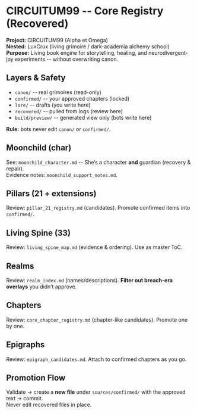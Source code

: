# CIRCUITUM99 -- Core Registry (Recovered)

**Project:** CIRCUITUM99 (Alpha et Omega)  
**Nested:** LuxCrux (living grimoire / dark-academia alchemy school)  
**Purpose:** Living book engine for storytelling, healing, and neurodivergent-joy experiments -- without overwriting canon.

## Layers & Safety
- `canon/` -- real grimoires (read-only)
- `confirmed/` -- your approved chapters (locked)
- `lore/` -- drafts (you write here)
- `recovered/` -- pulled from logs (review here)
- `build/preview/` -- generated view only (bots write here)

**Rule:** bots never edit `canon/` or `confirmed/`.

## Moonchild (char)
See: `moonchild_character.md` -- She’s a character **and** guardian (recovery & repair).  
Evidence notes: `moonchild_support_notes.md`.

## Pillars (21 + extensions)
Review: `pillar_21_registry.md` (candidates). Promote confirmed items into `confirmed/`.

## Living Spine (33)
Review: `living_spine_map.md` (evidence & ordering). Use as master ToC.

## Realms
Review: `realm_index.md` (names/descriptions). **Filter out breach-era overlays** you didn’t approve.

## Chapters
Review: `core_chapter_registry.md` (chapter-like candidates). Promote one by one.

## Epigraphs
Review: `epigraph_candidates.md`. Attach to confirmed chapters as you go.

## Promotion Flow
Validate → create a **new file** under `sources/confirmed/` with the approved text → commit.  
Never edit recovered files in place.